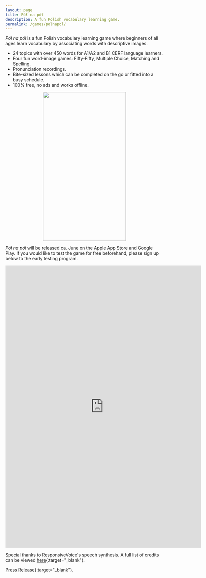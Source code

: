 ```yaml
---
layout: page
title: Pół na pół
description: A fun Polish vocabulary learning game.
permalink: /games/polnapol/
---
```


*Pół na pół* is a fun Polish vocabulary learning game where beginners of all ages learn vocabulary by associating words with descriptive images.

- 24 topics with over 450 words for A1/A2 and B1 CERF language learners.
- Four fun word-image games: Fifty-Fifty, Multiple Choice, Matching and Spelling.
- Pronunciation recordings.
- Bite-sized lessons which can be completed on the go or fitted into a busy schedule.
- 100% free, no ads and works offline.

<!-- ![]({{site.url}}/assets/images/games/polnapol/polnapol.gif) -->
<div align="center">
  <img src="{{site.url}}/assets/images/games/polnapol/polnapol.gif" width="265" height="473"/>
</div>

*Pół na pół* will be released ca. June on the Apple App Store and Google Play. If you would like to test the game for free beforehand, please sign up below to the early testing program.

<iframe src="https://docs.google.com/forms/d/e/1FAIpQLSfLhUFytfKTBA2XQxE9u29M6n7ZD0ExGBin4qItOmp2_jgLJA/viewform?embedded=true" width="625" height="900" frameborder="0" marginheight="0" marginwidth="0">Loading...</iframe>

Special thanks to ResponsiveVoice's speech synthesis. A full list of credits can be viewed [here]({{page.url}}credits){:target="_blank"}.

[Press Release]({{page.url}}press){:target="_blank"}.
